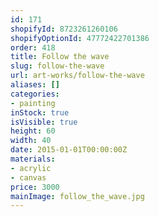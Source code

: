 ```yaml
---
id: 171
shopifyId: 8723261260106
shopifyOptionId: 47772422701386
order: 418
title: Follow the wave
slug: follow-the-wave
url: art-works/follow-the-wave
aliases: []
categories:
- painting
inStock: true
isVisible: true
height: 60
width: 40
date: 2015-01-01T00:00:00Z
materials:
- acrylic
- canvas
price: 3000
mainImage: follow_the_wave.jpg
---
```

